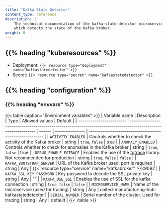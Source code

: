```yaml
---
title: "Kafka State Detector"
content_type: reference
description: |
    The technical documentation of the kafka-state-detector microservice,
    which detects the state of the Kafka broker.
weight: 0
---
```


<!-- overview -->

<!-- body -->

## {{% heading "kuberesources" %}}

- Deployment: `{{< resource type="deployment" name="kafkastatedetector" >}}`
- Secret: `{{< resource type="secret" name="kafkastatedetector" >}}`

## {{% heading "configuration" %}}

### {{% heading "envvars" %}}

{{< table caption="Environment variables" >}}
| Variable name            | Description                                                                                                  | Type   | Allowed values  | Default                                                 |
| ------------------------ | ------------------------------------------------------------------------------------------------------------ | ------ | --------------- | ------------------------------------------------------- |
| `ACTIVITY_ENABLED`       | Controls whether to check the activity of the Kafka broker                                                   | string | `true`, `false` | true                                                    |
| `ANOMALY_ENABLED`        | Controls whether to check for anomalies in the Kafka broker                                                  | string | `true`, `false` | true                                                    |
| `DEBUG_ENABLE_FGTRACE`   | Enables the use of the [fgtrace](https://github.com/felixge/fgtrace) library. Not recommended for production | string | `true`, `false` | `false`                                                 |
| `KAFKA_BOOTSTRAP_SERVER` | URL of the Kafka broker used, port is required                                                               | string | Any             | {{< resource type="service" name="kafkabroker" >}}:9092 |
| `KAFKA_SSL_KEY_PASSWORD` | Key password to decode the SSL private key                                                                   | string | Any             | ""                                                      |
| `KAKFA_USE_SSL`          | Enables the use of SSL for the kafka connection                                                              | string | `true`, `false` | `false`                                                 |
| `MICROSERVICE_NAME`      | Name of the microservice (used for tracing)                                                                  | string | Any             | united-manufacturing-hub-kafkastatedetector             |
| `SERIAL_NUMBER`          | Serial number of the cluster. Used for tracing                                                               | string | Any             | default                                                 |
{{< /table >}}
